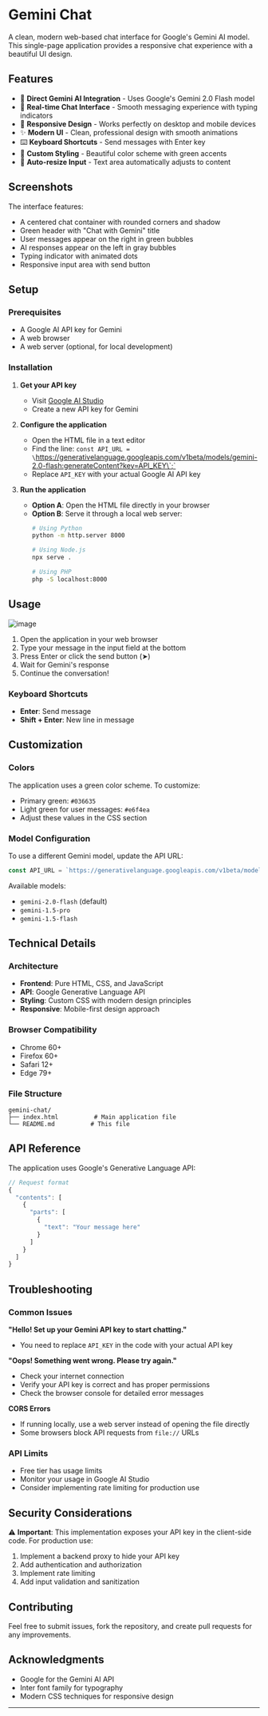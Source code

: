 # Gemini Chat

A clean, modern web-based chat interface for Google's Gemini AI model. This single-page application provides a responsive chat experience with a beautiful UI design.


## Features

- 🤖 **Direct Gemini AI Integration** - Uses Google's Gemini 2.0 Flash model
- 💬 **Real-time Chat Interface** - Smooth messaging experience with typing indicators
- 📱 **Responsive Design** - Works perfectly on desktop and mobile devices
- ✨ **Modern UI** - Clean, professional design with smooth animations
- ⌨️ **Keyboard Shortcuts** - Send messages with Enter key
- 🎨 **Custom Styling** - Beautiful color scheme with green accents
- 📝 **Auto-resize Input** - Text area automatically adjusts to content

## Screenshots

The interface features:
- A centered chat container with rounded corners and shadow
- Green header with "Chat with Gemini" title
- User messages appear on the right in green bubbles
- AI responses appear on the left in gray bubbles
- Typing indicator with animated dots
- Responsive input area with send button

## Setup

### Prerequisites

- A Google AI API key for Gemini
- A web browser
- A web server (optional, for local development)

### Installation

1. **Get your API key**
   - Visit [Google AI Studio](https://aistudio.google.com/)
   - Create a new API key for Gemini

2. **Configure the application**
   - Open the HTML file in a text editor
   - Find the line: `const API_URL = \`https://generativelanguage.googleapis.com/v1beta/models/gemini-2.0-flash:generateContent?key=API_KEY\`;`
   - Replace `API_KEY` with your actual Google AI API key

3. **Run the application**
   - **Option A**: Open the HTML file directly in your browser
   - **Option B**: Serve it through a local web server:
     ```bash
     # Using Python
     python -m http.server 8000
     
     # Using Node.js
     npx serve .
     
     # Using PHP
     php -S localhost:8000
     ```

## Usage

![image](https://github.com/user-attachments/assets/c38ab4da-b39a-4d76-b6d4-f60f7be31bc7)

1. Open the application in your web browser
2. Type your message in the input field at the bottom
3. Press Enter or click the send button (➤)
4. Wait for Gemini's response
5. Continue the conversation!

### Keyboard Shortcuts

- **Enter**: Send message
- **Shift + Enter**: New line in message

## Customization

### Colors
The application uses a green color scheme. To customize:
- Primary green: `#036635`
- Light green for user messages: `#e6f4ea`
- Adjust these values in the CSS section

### Model Configuration
To use a different Gemini model, update the API URL:
```javascript
const API_URL = `https://generativelanguage.googleapis.com/v1beta/models/MODEL_NAME:generateContent?key=API_KEY`;
```

Available models:
- `gemini-2.0-flash` (default)
- `gemini-1.5-pro`
- `gemini-1.5-flash`

## Technical Details

### Architecture
- **Frontend**: Pure HTML, CSS, and JavaScript
- **API**: Google Generative Language API
- **Styling**: Custom CSS with modern design principles
- **Responsive**: Mobile-first design approach

### Browser Compatibility
- Chrome 60+
- Firefox 60+
- Safari 12+
- Edge 79+

### File Structure
```
gemini-chat/
├── index.html          # Main application file
└── README.md          # This file
```

## API Reference

The application uses Google's Generative Language API:

```javascript
// Request format
{
  "contents": [
    {
      "parts": [
        {
          "text": "Your message here"
        }
      ]
    }
  ]
}
```

## Troubleshooting

### Common Issues

**"Hello! Set up your Gemini API key to start chatting."**
- You need to replace `API_KEY` in the code with your actual API key

**"Oops! Something went wrong. Please try again."**
- Check your internet connection
- Verify your API key is correct and has proper permissions
- Check the browser console for detailed error messages

**CORS Errors**
- If running locally, use a web server instead of opening the file directly
- Some browsers block API requests from `file://` URLs

### API Limits
- Free tier has usage limits
- Monitor your usage in Google AI Studio
- Consider implementing rate limiting for production use

## Security Considerations

⚠️ **Important**: This implementation exposes your API key in the client-side code. For production use:

1. Implement a backend proxy to hide your API key
2. Add authentication and authorization
3. Implement rate limiting
4. Add input validation and sanitization

## Contributing

Feel free to submit issues, fork the repository, and create pull requests for any improvements.


## Acknowledgments

- Google for the Gemini AI API
- Inter font family for typography
- Modern CSS techniques for responsive design

---
